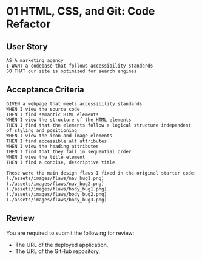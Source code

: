 # 01 HTML, CSS, and Git: Code Refactor



## User Story

```
AS A marketing agency
I WANT a codebase that follows accessibility standards
SO THAT our site is optimized for search engines

```

## Acceptance Criteria

```
GIVEN a webpage that meets accessibility standards
WHEN I view the source code
THEN I find semantic HTML elements
WHEN I view the structure of the HTML elements
THEN I find that the elements follow a logical structure independent of styling and positioning
WHEN I view the icon and image elements
THEN I find accessible alt attributes
WHEN I view the heading attributes
THEN I find that they fall in sequential order
WHEN I view the title element
THEN I find a concise, descriptive title

These were the main design flaws I fixed in the original starter code:
(./assets/images/flaws/nav_bug1.png)
(./assets/images/flaws/nav_bug2.png)
(./assets/images/flaws/body_bug1.png)
(./assets/images/flaws/body_bug2.png)
(./assets/images/flaws/body_bug3.png)

```

## Review

You are required to submit the following for review:

* The URL of the deployed application.
* The URL of the GitHub repository. 


